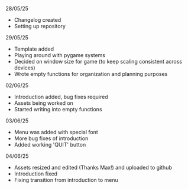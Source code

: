 28/05/25
- Changelog created
- Setting up repository

29/05/25
- Template added
- Playing around with pygame systems
- Decided on window size for game (to keep scaling consistent across devices)
- Wrote empty functions for organization and planning purposes

02/06/25
- Introduction added, bug fixes required
- Assets being worked on
- Started writing into empty functions

03/06/25
- Menu was added with special font
- More bug fixes of introduction
- Added working 'QUIT' button

04/06/25
- Assets resized and edited (Thanks Max!) and uploaded to github
- Introduction fixed
- Fixing transition from introduction to menu
